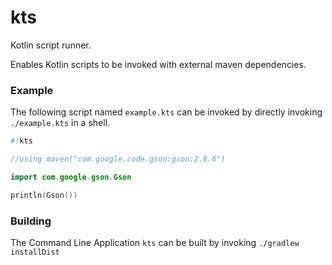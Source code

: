 # kts
Kotlin script runner.

Enables Kotlin scripts to be invoked with external maven dependencies.

### Example

The following script named `example.kts` can be invoked by directly invoking `./example.kts` in a shell.

```kotlin
#!kts

//using maven("com.google.code.gson:gson:2.8.6")

import com.google.gson.Gson

println(Gson())

```

### Building

The Command Line Application `kts` can be built by invoking `./gradlew installDist`
